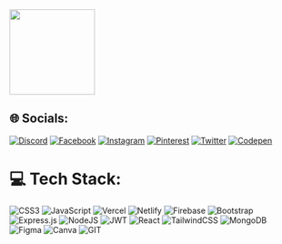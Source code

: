<img src="https://i.giphy.com/media/2Ygy0khwewLgMSYM0t/giphy.webp" sytle="margin: auto" width="150px"/>

## 🌐 Socials:
[![Discord](https://img.shields.io/badge/Discord-%237289DA.svg?logo=discord&logoColor=white)](https://discord.gg/972146107087986728) [![Facebook](https://img.shields.io/badge/Facebook-%231877F2.svg?logo=Facebook&logoColor=white)](https://facebook.com/mahmudhassanlehri) [![Instagram](https://img.shields.io/badge/Instagram-%23E4405F.svg?logo=Instagram&logoColor=white)](https://instagram.com/mahmud_hassan_lehri) [![Pinterest](https://img.shields.io/badge/Pinterest-%23E60023.svg?logo=Pinterest&logoColor=white)](https://pinterest.com/mhlehri) [![Twitter](https://img.shields.io/badge/Twitter-%231DA1F2.svg?logo=Twitter&logoColor=white)](https://twitter.com/mh_lehri) [![Codepen](https://img.shields.io/badge/Codepen-000000?style=for-the-badge&logo=codepen&logoColor=white)](https://codepen.io/mhlehri) 




# 💻 Tech Stack:
![CSS3](https://img.shields.io/badge/css3-%231572B6.svg?style=for-the-badge&logo=css3&logoColor=white) ![JavaScript](https://img.shields.io/badge/javascript-%23323330.svg?style=for-the-badge&logo=javascript&logoColor=%23F7DF1E) ![Vercel](https://img.shields.io/badge/vercel-%23000000.svg?style=for-the-badge&logo=vercel&logoColor=white) ![Netlify](https://img.shields.io/badge/netlify-%23000000.svg?style=for-the-badge&logo=netlify&logoColor=#00C7B7) ![Firebase](https://img.shields.io/badge/firebase-%23039BE5.svg?style=for-the-badge&logo=firebase) ![Bootstrap](https://img.shields.io/badge/bootstrap-%238511FA.svg?style=for-the-badge&logo=bootstrap&logoColor=white) ![Express.js](https://img.shields.io/badge/express.js-%23404d59.svg?style=for-the-badge&logo=express&logoColor=%2361DAFB) ![NodeJS](https://img.shields.io/badge/node.js-6DA55F?style=for-the-badge&logo=node.js&logoColor=white) ![JWT](https://img.shields.io/badge/JWT-black?style=for-the-badge&logo=JSON%20web%20tokens) ![React](https://img.shields.io/badge/react-%2320232a.svg?style=for-the-badge&logo=react&logoColor=%2361DAFB) ![TailwindCSS](https://img.shields.io/badge/tailwindcss-%2338B2AC.svg?style=for-the-badge&logo=tailwind-css&logoColor=white) ![MongoDB](https://img.shields.io/badge/MongoDB-%234ea94b.svg?style=for-the-badge&logo=mongodb&logoColor=white) ![Figma](https://img.shields.io/badge/figma-%23F24E1E.svg?style=for-the-badge&logo=figma&logoColor=white) ![Canva](https://img.shields.io/badge/Canva-%2300C4CC.svg?style=for-the-badge&logo=Canva&logoColor=white) ![GIT](https://img.shields.io/badge/Git-fc6d26?style=for-the-badge&logo=git&logoColor=white)


<!-- Proudly created with GPRM ( https://gprm.itsvg.in ) -->
